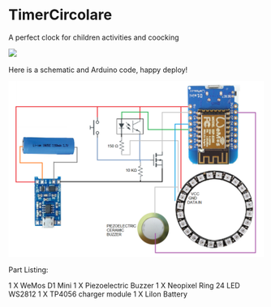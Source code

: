# TimerCircolare
A perfect clock for children activities and coocking

![](https://github.com/studiociodo/TimerCircolare/blob/main/demo_noaudio.gif)

Here is a schematic and Arduino code, happy deploy!

![](https://github.com/studiociodo/TimerCircolare/blob/main/schematic.png)

Part Listing:

1 X WeMos D1 Mini
1 X Piezoelectric Buzzer
1 X Neopixel Ring 24 LED WS2812
1 X TP4056 charger module
1 X LiIon Battery

